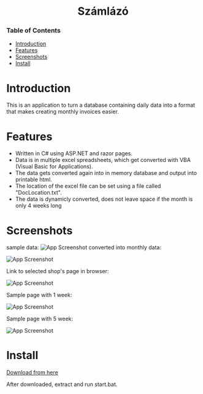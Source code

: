 <div align="center">
  
# Számlázó
  
</div>


### Table of Contents
- [Introduction](#introduction)
- [Features](#features)
- [Screenshots](#screenshots)
- [Install](#install)


# Introduction

This is an application to turn a database containing daily data into a format that makes creating monthly invoices easier.


# Features

- Written in C# using ASP.NET and razor pages.
- Data is in multiple excel spreadsheets, which get converted with VBA (Visual Basic for Applications).
- The data gets converted again into in memory database and output into printable html.
- The location of the excel file can be set using a file called "DocLocation.txt".
- The data is dynamicly converted, does not leave space if the month is only 4 weeks long

# Screenshots
sample data:
![App Screenshot](https://github.com/Asanque/Szamlazo/blob/main/SamplePictures/1NBRhJk.png)
converted into monthly data:

![App Screenshot](https://github.com/Asanque/Szamlazo/blob/main/SamplePictures/5QQHZe4.png)

Link to selected shop's page in browser:

![App Screenshot](https://github.com/Asanque/Szamlazo/blob/main/SamplePictures/QxzWKKU.png)

Sample page with 1 week:

![App Screenshot](https://github.com/Asanque/Szamlazo/blob/main/SamplePictures/3l4A17B.png)

Sample page with 5 week:

![App Screenshot](https://github.com/Asanque/Szamlazo/blob/main/SamplePictures/VZyGvjs.png)

# Install
[Download from here](https://drive.google.com/file/d/1EaieZVjUJvVoLZf7epdev7XU-JlQZ4-G/view?usp=share_link)

After downloaded, extract and run start.bat.
